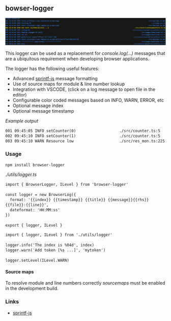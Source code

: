 ## bowser-logger

![](./doc/img/browser-logger.png)

This logger can be used as a replacement for *console.log(...)* messages
that are a ubiquitous requirement when developing browser applications.

The logger has the following useful features:

* Advanced [sprintf-js] message formatting
* Use of source maps for module & line number lookup
* Integration with VSCODE, (click on a log message to open file in the editor)
* Configurable color coded messages based on INFO, WARN, ERROR, etc
* Optional message index
* Optional message timestamp

*Example output*
```
001 09:45:05 INFO setCounter(0)                   ./src/counter.ts:5
002 09:45:10 INFO setCounter(1)                   ./src/counter.ts:5
003 09:45:10 WARN Resource low                    ./src/res_mon.ts:225
```

### Usage

    npm install browser-logger

*./utils/logger.ts*
```
import { BrowserLogger, ILevel } from 'browser-logger'

const logger = new BrowserLog({
  format: '{{index}} {{timestamp}} {{title}} {{message}}{{rhs}}{{file}}:{{line}}',
  dateformat: 'HH:MM:ss'
})

export { logger, ILevel }
```

```
import { logger, ILevel } from './utils/logger'

logger.info('The index is %04d', index)
logger.warn('Add token [%s ...]', 'mytoken')

logger.setLevel(ILevel.WARN)
```

#### Source maps

To resolve module and line numbers correctly *sourcemaps* must be
enabled in the development build.

### Links

* [sprintf-js]

[sprintf-js]: https://www.npmjs.com/package/sprintf-js

